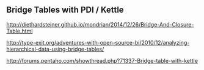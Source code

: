 ## Bridge Tables with PDI / Kettle

http://diethardsteiner.github.io/mondrian/2014/12/26/Bridge-And-Closure-Table.html

http://type-exit.org/adventures-with-open-source-bi/2010/12/analyzing-hierarchical-data-using-bridge-tables/

http://forums.pentaho.com/showthread.php?71337-Bridge-table-with-kettle

